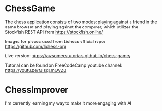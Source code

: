 # ChessGame

The chess application consists of two modes: playing against a friend in the same browser and playing against the computer, which utilizes the Stockfish REST API from https://stockfish.online/

Images for pieces used from Lichess official repo: https://github.com/lichess-org

Live version: https://awsomecstutorials.github.io/chess-game/

Tutorial can be found on FreeCodeCamp youtube channel: https://youtu.be/fJIsqZmQVZQ
# ChessImprover
I'm currently learning my way to make it more engaging with AI

